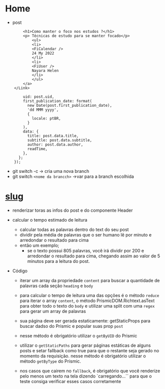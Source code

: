 # Home

- post

```< Link href='/'> < a className={styles.post} >
        <h1>Como manter o foco nos estudos ?</h1>
        <p> Técnicas de estudo para se manter focado</p>
            <ul>
            <li>
            <FiCalendar />
            24 My 2022
            </li>
            <li>
            <FiUser />
            Nayara Helen
            </li>
            </ul>
        </a>
    </Link>
```

```return {
        uid: post.uid,
        first_publication_date: format(
          new Date(post.first_publication_date),
          'dd MMM yyyy',
          {
            locale: ptBR,
          }
        ),
        data: {
          title: post.data.title,
          subtitle: post.data.subtitle,
          author: post.data.author,
          readTime,
        },
      };
    });
```

- git switch -c -> cria uma nova branch
- git switch ```<nome da brancch>``` ->var para a branch escolhida

# [slug](src/pages/post/[slug].tsx)

- renderizar toras as infos do post e do componente Header
- calcular o tempo estimado de leitura
  - calcular todas as palavras dentro do text do seu post
  - dividir pela média de palavras que o ser humano lẽ por minuto e arredondar o resultado para cima
  - então um exemplo;  
    - se o texto possui 805 palavras,
      você irá dividir por 200 e arredondar o resultado
      para cima, chegando assim ao valor de 5 minutos para a leitura do post.

- Código
  - iterar um array da propriedade `content` para buscar a quantidade de palavras cada seção `heading` e `body`
  - para calcular o tempo de leitura uma das opções é o método `reduce` para iterar o array `content`, o método PrismicDOM.Richtext.asText para obter todo o texto do `body` e utilizar uma split com uma `regex` para gerar um array de palavras
  
  - sua página deve ser gerada estaticamente: getStaticProps para buscar dadso do Prismic e popular suas prop `post`
  - nesse método é obrigatório utilizar o `getByUID` do Prismic
  - utilizar o `getStaticPaths` para gerar páginas estáticas de alguns posts e setar fallback como true para que o restante seja gerado no momento da requisição. nesse método é obrigatório utilizar o método `getByType` do Prismic.
  - nos casos que cairem no `fallback`, é obrigatório que você renderize pelo menos um texto na tela dizendo `carregando...`` para que o teste consiga verificar esses casos corretamente

